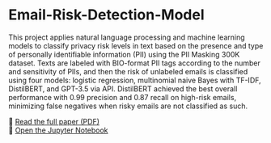 # Email-Risk-Detection-Model
This project applies natural language processing and machine learning models to classify privacy risk levels in text based on the presence and type of personally identifiable information (PII) using the PII Masking 300K dataset. Texts are labeled with BIO-format PII tags according to the number and sensitivity of PIIs, and then the risk of unlabeled emails is classified using four models: logistic regression, multinomial naive Bayes with TF-IDF, DistilBERT, and GPT-3.5 via API. DistilBERT achieved the best overall performance with 0.99 precision and 0.87 recall on high-risk emails, minimizing false negatives when risky emails are not classified as such.

📄 [Read the full paper (PDF)](./report.pdf)  
📘 [Open the Jupyter Notebook](./code.ipynb)

